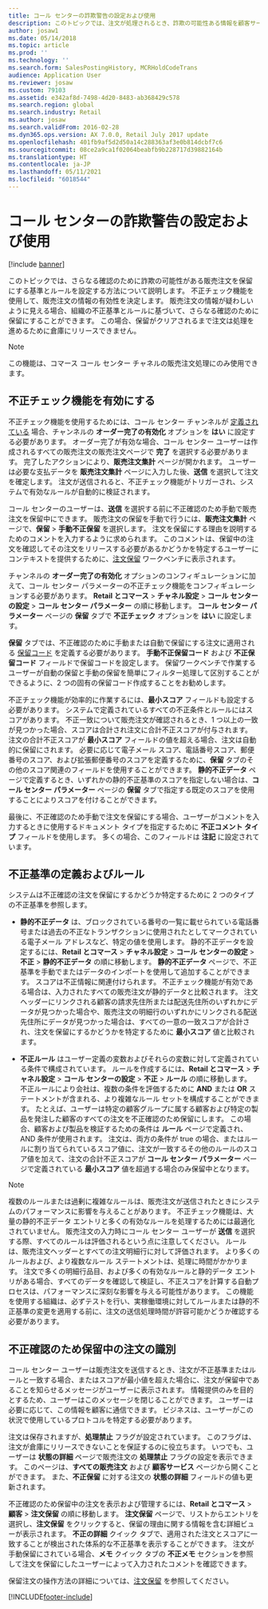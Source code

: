 ```yaml
---
title: コール センターの詐欺警告の設定および使用
description: このトピックでは、注文が処理されるとき、詐欺の可能性ある情報を顧客サービス担当者に警告するルールを設定する方法について説明します。 疑わしい注文を保留にするために使用される特殊なコードを自動または手動で定義できます。
author: josaw1
ms.date: 05/14/2018
ms.topic: article
ms.prod: ''
ms.technology: ''
ms.search.form: SalesPostingHistory, MCRHoldCodeTrans
audience: Application User
ms.reviewer: josaw
ms.custom: 79103
ms.assetid: e342af8d-7498-4d20-8483-ab368429c578
ms.search.region: global
ms.search.industry: Retail
ms.author: josaw
ms.search.validFrom: 2016-02-28
ms.dyn365.ops.version: AX 7.0.0, Retail July 2017 update
ms.openlocfilehash: 401fb9af5d2d50a14c288363af3e0b814dcbf7c6
ms.sourcegitcommit: 08ce2a9ca1f02064beabfb9b228717d39882164b
ms.translationtype: HT
ms.contentlocale: ja-JP
ms.lasthandoff: 05/11/2021
ms.locfileid: "6018544"
---
```

# <a name="set-up-and-work-with-call-center-fraud-alerts"></a>コール センターの詐欺警告の設定および使用

[!include [banner](includes/banner.md)]

このトピックでは、さらなる確認のために詐欺の可能性がある販売注文を保留にする基準とルールを設定する方法について説明します。 不正チェック機能を使用して、販売注文の情報の有効性を決定します。 販売注文の情報が疑わしいように見える場合、組織の不正基準とルールに基づいて、さらなる確認のために保留にすることができます。 この場合、保留がクリアされるまで注文は処理を進めるために倉庫にリリースできません。

> [!NOTE]
> この機能は、コマース コール センター チャネルの販売注文処理にのみ使用できます。

## <a name="turning-on-the-fraud-check-feature"></a>不正チェック機能を有効にする

不正チェック機能を使用するためには、コール センター チャンネルが [定義されている](/dynamics365/unified-operations/retail/set-up-order-processing-options) 場合、チャンネルの **オーダー完了の有効化** オプションを **はい** に設定する必要があります。 オーダー完了が有効な場合、コール センター ユーザーは作成されるすべての販売注文の販売注文ページで **完了** を選択する必要があります。 完了したアクションにより、**販売注文集計** ページが開かれます。 ユーザーは必要な支払データを **販売注文集計** ページに入力した後、**送信** を選択して注文を確定します。 注文が送信されると、不正チェック機能がトリガーされ、システムで有効なルールが自動的に検証されます。

コール センターのユーザーは、**送信** を選択する前に不正確認のため手動で販売注文を保留中にできます。 販売注文の保留を手動で行うには、**販売注文集計** ページで、**保留** \> **手動不正保留** を選択します。 注文を保留にする理由を説明するためのコメントを入力するように求められます。 このコメントは、保留中の注文を確認してその注文をリリースする必要があるかどうかを特定するユーザーにコンテキストを提供するために、[注文保留](/dynamics365/unified-operations/retail/work-with-order-holds) ワークベンチに表示されます。

チャンネルの **オーダー完了の有効化** オプションのコンフィギュレーションに加えて、コール センター パラメーターの不正チェック機能をコンフィギュレーションする必要があります。 **Retail とコマース** \> **チャネル設定** \> **コール センターの設定** \> **コール センター パラメーター** の順に移動します。 **コール センター パラメーター** ページの **保留** タブで **不正チェック** オプションを **はい** に設定します。

**保留** タブでは、不正確認のために手動または自動で保留にする注文に適用される [保留コード](/dynamics365/unified-operations/retail/work-with-order-holds) を定義する必要があります。 **手動不正保留コード** および **不正保留コード** フィールドで保留コードを設定します。 保留ワークベンチで作業するユーザーが自動の保留と手動の保留を簡単にフィルター処理して区別することができるように、2 つの固有の保留コード作成することをお勧めします。

不正チェック機能が効率的に作業するには、**最小スコア** フィールドも設定する必要があります。 システムで定義されているすべての不正条件とルールにはスコアがあります。 不正一致について販売注文が確認されるとき、1 つ以上の一致が見つかった場合、スコアは合計され注文に合計不正スコアが付与されます。 注文の合計不正スコアが **最小スコア** フィールドの値を超える場合、注文は自動的に保留にされます。 必要に応じて電子メール スコア、電話番号スコア、郵便番号のスコア、および拡張郵便番号のスコアを定義するために、**保留** タブのその他のスコア関連のフィールドを使用することができます。 **静的不正データ** ページで定義するとき、いずれかの静的不正基準のスコアを指定しない場合は、**コール センター パラメーター** ページの **保留** タブで指定する既定のスコアを使用することによりスコアを付けることができます。

最後に、不正確認のため手動で注文を保留にする場合、ユーザーがコメントを入力するときに使用するドキュメント タイプを指定するために **不正コメント タイプ** フィールドを使用します。 多くの場合、このフィールドは **注記** に設定されています。

## <a name="defining-fraud-criteria-and-rules"></a>不正基準の定義およびルール

システムは不正確認の注文を保留にするかどうか特定するために 2 つのタイプの不正基準を参照します。

- **静的不正データ** は、ブロックされている番号の一覧に載せられている電話番号または過去の不正なトランザクションに使用されたとしてマークされている電子メール アドレスなど、特定の値を使用します。 静的不正データを設定するには、**Retail とコマース** \> **チャネル設定** \> **コール センターの設定** \> **不正** \> **静的不正データ** の順に移動します。 **静的不正データ** ページで、不正基準を手動でまたはデータのインポートを使用して追加することができます。 スコアは不正情報に関連付けられます。 不正チェック機能が有効である場合は、入力されたすべての販売注文が静的データと比較されます。 注文ヘッダーにリンクされる顧客の請求先住所または配送先住所のいずれかにデータが見つかった場合や、販売注文の明細行のいずれかにリンクされる配送先住所にデータが見つかった場合は、すべての一意の一致スコアが合計され、注文を保留にするかどうかを特定するために **最小スコア** 値と比較されます。

- **不正ルール** はユーザー定義の変数およびそれらの変数に対して定義されている条件で構成されています。 ルールを作成するには、**Retail とコマース** \> **チャネル設定** \> **コール センターの設定** \> **不正** \> **ルール** の順に移動します。 不正ルールにより会社は、複数の条件を評価するために **AND** または **OR** ステートメントが含まれる、より複雑なルール セットを構成することができます。 たとえば、ユーザーは特定の顧客グループに属する顧客および特定の製品を発注した顧客のすべての注文を不正確認のため保留にします。 この場合、顧客および製品を検証するための条件は **ルール** ページで定義され、AND 条件が使用されます。 注文は、両方の条件が true の場合、またはルールに割り当てられているスコア値に、注文が一致するその他のルールのスコア値を加えて、注文の合計不正スコアが **コール センター パラメーター** ページで定義されている **最小スコア** 値を超過する場合のみ保留中となります。

> [!NOTE]
> 複数のルールまたは過剰に複雑なルールは、販売注文が送信されたときにシステムのパフォーマンスに影響を与えることがあります。 不正チェック機能は、大量の静的不正データ エントリと多くの有効なルールを処理するためには最適化されていません。 販売注文の入力時にコール センター ユーザーが **送信** を選択する際、すべてのルールは評価されるという点に注意してください。 ルールは、販売注文ヘッダーとすべての注文明細行に対して評価されます。 より多くのルールおよび、より複数なルール ステートメントは、処理に時間がかかります。 注文で多くの明細行品目、および多くの有効なルールと静的データ エントリがある場合、すべてのデータを確認して検証し、不正スコアを計算する自動プロセスは、パフォーマンスに深刻な影響を与える可能性があります。 この機能を使用する組織は、必ずテストを行い、実稼働環境に対してルールまたは静的不正基準の変更を適用する前に、注文の送信処理時間が許容可能かどうか確認する必要があります。

## <a name="identifying-orders-that-are-on-hold-for-fraud-review"></a>不正確認のため保留中の注文の識別

コール センター ユーザーは販売注文を送信するとき、注文が不正基準またはルールと一致する場合、またはスコアが最小値を超えた場合に、注文が保留中であることを知らせるメッセージがユーザーに表示されます。 情報提供のみを目的とするため、ユーザーはこのメッセージを閉じることができます。 ユーザーは必要に応じて、この情報を顧客に通信できます。 ビジネスは、ユーザーがこの状況で使用しているプロトコルを特定する必要があります。

注文は保存されますが、**処理禁止** フラグが設定されています。 このフラグは、注文が倉庫にリリースできないことを保証するのに役立ちます。 いつでも、ユーザーは **状態の詳細** ページで販売注文の **処理禁止** フラグの設定を表示できます。 このページは、**すべての販売注文** および **顧客サービス** ページから開くことができます。 また、**不正保留** に対する注文の **状態の詳細** フィールドの値も更新されます。

不正確認のため保留中の注文を表示および管理するには、**Retail とコマース** \> **顧客** \> **注文保留** の順に移動します。 **注文保留** ページで、リストからエントリを選択し、**注文保留** をクリックすると、保留の理由に関する情報を含む詳細ビューが表示されます。 **不正の詳細** クイック タブで、適用された注文とスコアに一致することが検出された体系的な不正基準を表示することができます。 注文が手動保留にされている場合、**メモ** クイック タブの **不正メモ** セクションを参照して注文を保留にしたユーザーによって入力されたコメントを確認できます。

保留注文の操作方法の詳細については、[注文保留](/dynamics365/unified-operations/retail/work-with-order-holds) を参照してください。


[!INCLUDE[footer-include](../includes/footer-banner.md)]